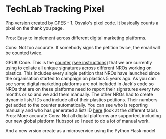 # TechLab Tracking Pixel

<a href="https://github.com/greenpeace/gpes-multi-organizations-counter-api">Php version created by GPES</a> - 1. Osvalo's pixel code. It basically counts a pixel on the thank you page. 

Pros: Easy to implement across different digital marketing platforms.

Cons: Not too accurate. If somebody signs the petition twice, the email will be counted twice. 


GPUK Code. This is the <a href="https://act.greenpeace.org/page/49013/petition/1">counter</a> <a href="https://docs.google.com/document/d/1mXOSE4hpCNAhtNEJtkKpgsJ5lbFNVgU6sQnstAVemkk/edit#heading=h.1sym80nhaqvs">(see instructions)</a> that we are currently using to collate all unique signatures across different NROs working on plastics. This includes every single petition that NROs have launched  since the organisation started to campaign on plastics 5 years ago. As you can see some digital marketing platforms are not included in Jack's code so NROs that are on these platforms need to report their signatures every two months or so and we add them manually. The other NROs had to create dynamic lists/ IDs and include all of their plastics petitions. Their numbers get added to the counter automatically. You can see who is reporting manually and who has generated a list/ ID <a href="https://docs.google.com/spreadsheets/d/1jFyzV4Q34GLYZAu121uj1FZ4MoU6IP8XXkaKA9YTKQw/edit#gid=0">here</a> (look at the different tabs). 
Pros: More accurate
Cons: Not all digital platforms are supported, including our new global platform Hubspot so I need to do a lot of manual work. 

And a new vrsion create as a microservice using the Python Flask model